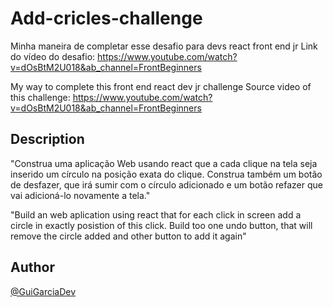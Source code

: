 # Add-cricles-challenge

Minha maneira de completar esse desafio para devs react front end jr
Link do vídeo do desafio: https://www.youtube.com/watch?v=dOsBtM2U018&ab_channel=FrontBeginners

My way to complete this front end react dev jr challenge
Source video of this challenge: https://www.youtube.com/watch?v=dOsBtM2U018&ab_channel=FrontBeginners

## Description

"Construa uma aplicação Web usando react que a cada clique na tela seja inserido um círculo na posição exata do clique.
Construa também um botão de desfazer, que irá sumir com o círculo adicionado e um botão refazer que vai adicioná-lo novamente a tela."

"Build an web aplication using react that for each click in screen add a circle in exactly posistion of this click. 
Build too one undo button, that will remove the circle added and other button to add it again"

## Author

[@GuiGarciaDev](https://twitter.com/GuiGarciaDev)
